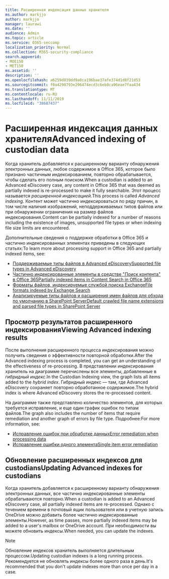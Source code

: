 ```yaml
---
title: Расширенная индексация данных хранителя
ms.author: markjjo
author: markjjo
manager: laurawi
ms.date: ''
audience: Admin
ms.topic: article
ms.service: O365-seccomp
localization_priority: Normal
ms.collection: M365-security-compliance
search.appverid:
- MOE150
- MET150
ms.assetid: ''
description: ''
ms.openlocfilehash: a6259d839dd9a0ca196bae37afe374d1d8f21d53
ms.sourcegitcommit: f0a4290793e296474ecd3c6eb0ca96eae7faa434
ms.translationtype: MT
ms.contentlocale: ru-RU
ms.lasthandoff: 11/11/2019
ms.locfileid: "38687437"
---
```

# <a name="advanced-indexing-of-custodian-data"></a><span data-ttu-id="4ddb3-102">Расширенная индексация данных хранителя</span><span class="sxs-lookup"><span data-stu-id="4ddb3-102">Advanced indexing of custodian data</span></span>

<span data-ttu-id="4ddb3-103">Когда хранитель добавляется к расширенному варианту обнаружения электронных данных, любое содержимое в Office 365, которое было признано частичным индексированием, повторно обрабатывается, чтобы сделать его полным поиском.</span><span class="sxs-lookup"><span data-stu-id="4ddb3-103">When a custodian is added to an Advanced eDiscovery case, any content in Office 365 that was deemed as partially indexed is re-processed to make it fully searchable.</span></span>  <span data-ttu-id="4ddb3-104">Этот процесс называется *расширенной индексацией*.</span><span class="sxs-lookup"><span data-stu-id="4ddb3-104">This process is called *Advanced indexing*.</span></span> <span data-ttu-id="4ddb3-105">Контент может частично индексироваться по ряду причин, в том числе наличия изображений, неподдерживаемых типов файлов или при обнаружении ограничения на размер файлов индексирования.</span><span class="sxs-lookup"><span data-stu-id="4ddb3-105">Content can be partially indexed for a number of reasons including the existence of images, unsupported file types or when indexing file size limits are encountered.</span></span>

<span data-ttu-id="4ddb3-106">Дополнительные сведения о поддержке обработки в Office 365 и частично индексированных элементах приведены в следующих статьях:</span><span class="sxs-lookup"><span data-stu-id="4ddb3-106">To learn more about processing support in Office 365 and partially indexed items, see:</span></span>

- [<span data-ttu-id="4ddb3-107">Поддерживаемые типы файлов в Advanced eDiscovery</span><span class="sxs-lookup"><span data-stu-id="4ddb3-107">Supported file types in Advanced eDiscovery</span></span>](supported-filetypes-ediscovery20.md)
- [<span data-ttu-id="4ddb3-108">Частично индексированные элементы в средстве "Поиск контента" в Office 365</span><span class="sxs-lookup"><span data-stu-id="4ddb3-108">Partially indexed items in Content Search in Office 365</span></span>](partially-indexed-items-in-content-search.md)
- [<span data-ttu-id="4ddb3-109">Форматы файлов, индексируемые службой поиска Exchange</span><span class="sxs-lookup"><span data-stu-id="4ddb3-109">File formats indexed by Exchange Search</span></span>](https://docs.microsoft.com/exchange/file-formats-indexed-by-exchange-search-exchange-2013-help)
- [<span data-ttu-id="4ddb3-110">Анализируемые типы файлов и расширения имен файлов для обхода по умолчанию в SharePoint Server</span><span class="sxs-lookup"><span data-stu-id="4ddb3-110">Default crawled file name extensions and parsed file types in SharePoint Server</span></span>](https://docs.microsoft.com/SharePoint/technical-reference/default-crawled-file-name-extensions-and-parsed-file-types)

## <a name="viewing-advanced-indexing-results"></a><span data-ttu-id="4ddb3-111">Просмотр результатов расширенного индексирования</span><span class="sxs-lookup"><span data-stu-id="4ddb3-111">Viewing Advanced indexing results</span></span>

<span data-ttu-id="4ddb3-112">После выполнения расширенного процесса индексирования можно получить сведения о эффективности повторной обработки.</span><span class="sxs-lookup"><span data-stu-id="4ddb3-112">After the Advanced indexing process is completed, you can get an understanding of the effectiveness of re-processing.</span></span>  <span data-ttu-id="4ddb3-113">В представлении индексирования хранитель на диаграмме перечислены все элементы, добавленные в *гибридный индекс*.</span><span class="sxs-lookup"><span data-stu-id="4ddb3-113">In the Custodian Indexing view, the graph lists all items added to the *hybrid index*.</span></span>  <span data-ttu-id="4ddb3-114">Гибридный индекс — там, где Advanced eDiscovery сохраняет повторно обработанное содержимое.</span><span class="sxs-lookup"><span data-stu-id="4ddb3-114">The hybrid index is where Advanced eDiscovery stores the re-processed content.</span></span>

<span data-ttu-id="4ddb3-115">На диаграмме также представлено количество элементов, для которых требуется исправление, и еще один график ошибок по типам файлов.</span><span class="sxs-lookup"><span data-stu-id="4ddb3-115">The graph also includes the number of items that require remediation and another graph of errors by file type.</span></span> <span data-ttu-id="4ddb3-116">Подробнее:</span><span class="sxs-lookup"><span data-stu-id="4ddb3-116">For more information, see:</span></span>

- [<span data-ttu-id="4ddb3-117">Исправление ошибок при обработке данных</span><span class="sxs-lookup"><span data-stu-id="4ddb3-117">Error remediation when processing data</span></span>](error-remediation.md)
- [<span data-ttu-id="4ddb3-118">Исправление ошибки одного элемента</span><span class="sxs-lookup"><span data-stu-id="4ddb3-118">Single item error remediation</span></span>](single-item-error-remediation.md)

## <a name="updating-advanced-indexes-for-custodians"></a><span data-ttu-id="4ddb3-119">Обновление расширенных индексов для custodians</span><span class="sxs-lookup"><span data-stu-id="4ddb3-119">Updating Advanced indexes for custodians</span></span>

<span data-ttu-id="4ddb3-120">Когда хранитель добавляется к расширенному варианту обнаружения электронных данных, все частично индексированные элементы обрабатываются повторно.</span><span class="sxs-lookup"><span data-stu-id="4ddb3-120">When a custodian is added to an Advanced eDiscovery case, all partially indexed items are re-processed.</span></span> <span data-ttu-id="4ddb3-121">Однако с течением времени в почтовый ящик пользователя или в учетную запись OneDrive можно добавить более частично индексированные элементы.</span><span class="sxs-lookup"><span data-stu-id="4ddb3-121">However, as time passes, more partially indexed items may be added to a user's mailbox or OneDrive account.</span></span>  <span data-ttu-id="4ddb3-122">При необходимости вы можете обновить индексы.</span><span class="sxs-lookup"><span data-stu-id="4ddb3-122">When needed, you can update the indexes.</span></span>

> [!NOTE]
> <span data-ttu-id="4ddb3-123">Обновление индексов хранитель выполняется длительным процессом.</span><span class="sxs-lookup"><span data-stu-id="4ddb3-123">Updating custodian indexes is a long running process.</span></span> <span data-ttu-id="4ddb3-124">Рекомендуется не обновлять индексы более одного раза в день.</span><span class="sxs-lookup"><span data-stu-id="4ddb3-124">It's recommended that you don't update indexes more than once per day in a case.</span></span>

